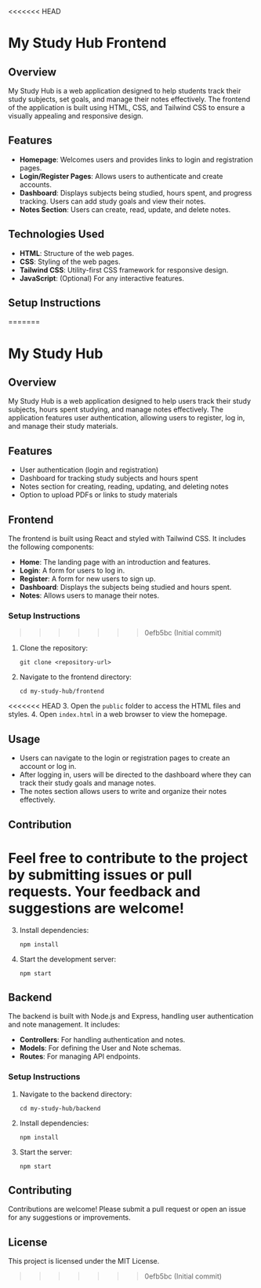 <<<<<<< HEAD
# My Study Hub Frontend

## Overview
My Study Hub is a web application designed to help students track their study subjects, set goals, and manage their notes effectively. The frontend of the application is built using HTML, CSS, and Tailwind CSS to ensure a visually appealing and responsive design.

## Features
- **Homepage**: Welcomes users and provides links to login and registration pages.
- **Login/Register Pages**: Allows users to authenticate and create accounts.
- **Dashboard**: Displays subjects being studied, hours spent, and progress tracking. Users can add study goals and view their notes.
- **Notes Section**: Users can create, read, update, and delete notes.

## Technologies Used
- **HTML**: Structure of the web pages.
- **CSS**: Styling of the web pages.
- **Tailwind CSS**: Utility-first CSS framework for responsive design.
- **JavaScript**: (Optional) For any interactive features.

## Setup Instructions
=======
# My Study Hub

## Overview
My Study Hub is a web application designed to help users track their study subjects, hours spent studying, and manage notes effectively. The application features user authentication, allowing users to register, log in, and manage their study materials.

## Features
- User authentication (login and registration)
- Dashboard for tracking study subjects and hours spent
- Notes section for creating, reading, updating, and deleting notes
- Option to upload PDFs or links to study materials

## Frontend
The frontend is built using React and styled with Tailwind CSS. It includes the following components:
- **Home**: The landing page with an introduction and features.
- **Login**: A form for users to log in.
- **Register**: A form for new users to sign up.
- **Dashboard**: Displays the subjects being studied and hours spent.
- **Notes**: Allows users to manage their notes.

### Setup Instructions
>>>>>>> 0efb5bc (Initial commit)
1. Clone the repository:
   ```
   git clone <repository-url>
   ```
2. Navigate to the frontend directory:
   ```
   cd my-study-hub/frontend
   ```
<<<<<<< HEAD
3. Open the `public` folder to access the HTML files and styles.
4. Open `index.html` in a web browser to view the homepage.

## Usage
- Users can navigate to the login or registration pages to create an account or log in.
- After logging in, users will be directed to the dashboard where they can track their study goals and manage notes.
- The notes section allows users to write and organize their notes effectively.

## Contribution
Feel free to contribute to the project by submitting issues or pull requests. Your feedback and suggestions are welcome!
=======
3. Install dependencies:
   ```
   npm install
   ```
4. Start the development server:
   ```
   npm start
   ```

## Backend
The backend is built with Node.js and Express, handling user authentication and note management. It includes:
- **Controllers**: For handling authentication and notes.
- **Models**: For defining the User and Note schemas.
- **Routes**: For managing API endpoints.

### Setup Instructions
1. Navigate to the backend directory:
   ```
   cd my-study-hub/backend
   ```
2. Install dependencies:
   ```
   npm install
   ```
3. Start the server:
   ```
   npm start
   ```

## Contributing
Contributions are welcome! Please submit a pull request or open an issue for any suggestions or improvements.

## License
This project is licensed under the MIT License.
>>>>>>> 0efb5bc (Initial commit)
